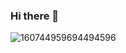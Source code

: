 ### Hi there 👋

<img src="https://www.bing.com/images/search?view=detailV2&ccid=pOxVQlt4&id=6A1359B2A3A281076E350A45597C8D295962D796&thid=OIP.pOxVQlt4OA16y5c2DsE0YwHaEK&mediaurl=https%3a%2f%2fwallpapercave.com%2fwp%2fwp1842506.jpg&cdnurl=https%3a%2f%2fth.bing.com%2fth%2fid%2fR.a4ec55425b78380d7acb97360ec13463%3frik%3dltdiWSmNfFlFCg%26pid%3dImgRaw%26r%3d0&exph=720&expw=1280&q=welcome+image&simid=608041350642875268&FORM=IRPRST&ck=3626FB7698A5877C08BBA6B4B828B60C&selectedIndex=59" alt="160744959694494596" style="max-width: 100%;">

<!--
**JoseBohopo/JoseBohopo** is a ✨ _special_ ✨ repository because its `README.md` (this file) appears on your GitHub profile.

Here are some ideas to get you started:

- 🔭 I’m currently working on learn new skills.
- 🌱 I’m currently learning React, React Hooks, Native, Redux, Next.js, Typescript.
- 👯 I’m looking to collaborate on develoment projects that increase my knowledge.
- 🤔 I’m looking for help with ...
- 💬 Ask me about anything
- 📫 How to reach me: rabohopo@gmail.com
- ⚡ Fun fact: Do your best and let destiny do the rest.
-->
